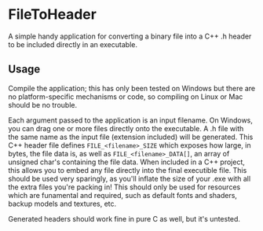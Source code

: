 # FileToHeader
A simple handy application for converting a binary file into a C++ .h header to be included directly in an executable.

## Usage
Compile the application; this has only been tested on Windows but there are no platform-specific mechanisms or code, so compiling on Linux or Mac should be no trouble.

Each argument passed to the application is an input filename.  On Windows, you can drag one or more files directly onto the executable.  A .h file with the same name as the input file (extension included) will be generated.  This C++ header file defines `FILE_<filename>_SIZE` which exposes how large, in bytes, the file data is, as well as `FILE_<filename>_DATA[]`, an array of unsigned char's containing the file data.  When included in a C++ project, this allows you to embed any file directly into the final executible file.  This should be used very sparingly, as you'll inflate the size of your .exe with all the extra files you're packing in!  This should only be used for resources which are funamental and required, such as default fonts and shaders, backup models and textures, etc.

Generated headers should work fine in pure C as well, but it's untested.
